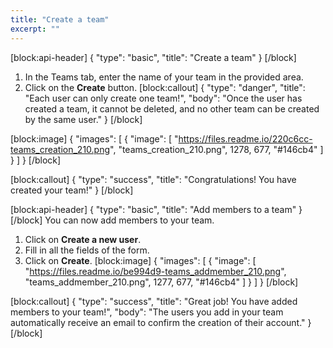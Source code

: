 ```yaml
---
title: "Create a team"
excerpt: ""
---
```

[block:api-header]
{
  "type": "basic",
  "title": "Create a team"
}
[/block]
1. In the Teams tab, enter the name of your team in the provided area.
2. Click on the **Create** button.
[block:callout]
{
  "type": "danger",
  "title": "Each user can only create one team!",
  "body": "Once the user has created a team, it cannot be deleted, and no other team can be created by the same user."
}
[/block]

[block:image]
{
  "images": [
    {
      "image": [
        "https://files.readme.io/220c6cc-teams_creation_210.png",
        "teams_creation_210.png",
        1278,
        677,
        "#146cb4"
      ]
    }
  ]
}
[/block]

[block:callout]
{
  "type": "success",
  "title": "Congratulations! You have created your team!"
}
[/block]

[block:api-header]
{
  "type": "basic",
  "title": "Add members to a team"
}
[/block]
You can now add members to your team.
1. Click on **Create a new user**.
2. Fill in all the fields of the form.
3. Click on **Create**.
[block:image]
{
  "images": [
    {
      "image": [
        "https://files.readme.io/be994d9-teams_addmember_210.png",
        "teams_addmember_210.png",
        1277,
        677,
        "#146cb4"
      ]
    }
  ]
}
[/block]

[block:callout]
{
  "type": "success",
  "title": "Great job! You have added members to your team!",
  "body": "The users you add in your team automatically receive an email to confirm the creation of their account."
}
[/block]